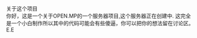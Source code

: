 关于这个项目                                                
你好，这是一个关于OPEN.MP的一个服务器项目,这个服务器正在创建中.
这完全是一个小白制作所以其中的代码可能会有些傻逼，你可以把你的想法留在讨论区。
E.E
